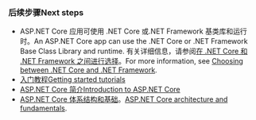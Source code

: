 ### <a name="next-steps"></a><span data-ttu-id="50ae7-101">后续步骤</span><span class="sxs-lookup"><span data-stu-id="50ae7-101">Next steps</span></span>

* <span data-ttu-id="50ae7-102">ASP.NET Core 应用可使用 .NET Core 或.NET Framework 基类库和运行时。</span><span class="sxs-lookup"><span data-stu-id="50ae7-102">An ASP.NET Core app can use the .NET Core or .NET Framework Base Class Library and runtime.</span></span> <span data-ttu-id="50ae7-103">有关详细信息，请参阅[在 .NET Core 和 .NET Framework 之间进行选择](/dotnet/articles/standard/choosing-core-framework-server)。</span><span class="sxs-lookup"><span data-stu-id="50ae7-103">For more information, see [Choosing between .NET Core and .NET Framework](/dotnet/articles/standard/choosing-core-framework-server).</span></span>
* [<span data-ttu-id="50ae7-104">入门教程</span><span class="sxs-lookup"><span data-stu-id="50ae7-104">Getting started tutorials</span></span>](xref:tutorials/index)
* [<span data-ttu-id="50ae7-105">ASP.NET Core 简介</span><span class="sxs-lookup"><span data-stu-id="50ae7-105">Introduction to ASP.NET Core</span></span>](xref:index) 
* <span data-ttu-id="50ae7-106">[ASP.NET Core 体系结构和基础](xref:fundamentals/index)。</span><span class="sxs-lookup"><span data-stu-id="50ae7-106">[ASP.NET Core architecture and fundamentals](xref:fundamentals/index).</span></span>
